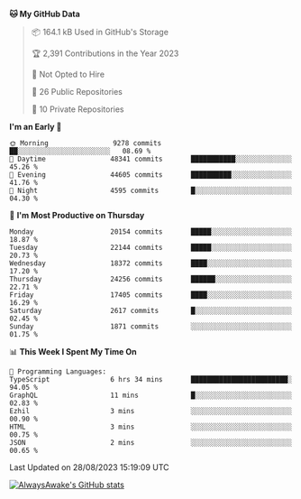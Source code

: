 <!--START_SECTION:waka-->
**🐱 My GitHub Data** 

> 📦 164.1 kB Used in GitHub's Storage 
 > 
> 🏆 2,391 Contributions in the Year 2023
 > 
> 🚫 Not Opted to Hire
 > 
> 📜 26 Public Repositories 
 > 
> 🔑 10 Private Repositories 
 > 
**I'm an Early 🐤** 

```text
🌞 Morning                9278 commits        ██░░░░░░░░░░░░░░░░░░░░░░░   08.69 % 
🌆 Daytime                48341 commits       ███████████░░░░░░░░░░░░░░   45.26 % 
🌃 Evening                44605 commits       ██████████░░░░░░░░░░░░░░░   41.76 % 
🌙 Night                  4595 commits        █░░░░░░░░░░░░░░░░░░░░░░░░   04.30 % 
```
📅 **I'm Most Productive on Thursday** 

```text
Monday                   20154 commits       █████░░░░░░░░░░░░░░░░░░░░   18.87 % 
Tuesday                  22144 commits       █████░░░░░░░░░░░░░░░░░░░░   20.73 % 
Wednesday                18372 commits       ████░░░░░░░░░░░░░░░░░░░░░   17.20 % 
Thursday                 24256 commits       ██████░░░░░░░░░░░░░░░░░░░   22.71 % 
Friday                   17405 commits       ████░░░░░░░░░░░░░░░░░░░░░   16.29 % 
Saturday                 2617 commits        █░░░░░░░░░░░░░░░░░░░░░░░░   02.45 % 
Sunday                   1871 commits        ░░░░░░░░░░░░░░░░░░░░░░░░░   01.75 % 
```


📊 **This Week I Spent My Time On** 

```text
💬 Programming Languages: 
TypeScript               6 hrs 34 mins       ████████████████████████░   94.05 % 
GraphQL                  11 mins             █░░░░░░░░░░░░░░░░░░░░░░░░   02.83 % 
Ezhil                    3 mins              ░░░░░░░░░░░░░░░░░░░░░░░░░   00.90 % 
HTML                     3 mins              ░░░░░░░░░░░░░░░░░░░░░░░░░   00.75 % 
JSON                     2 mins              ░░░░░░░░░░░░░░░░░░░░░░░░░   00.65 % 
```


 Last Updated on 28/08/2023 15:19:09 UTC
<!--END_SECTION:waka-->

[![AlwaysAwake's GitHub stats](https://github-readme-stats.vercel.app/api?username=AlwaysAwake&show_icons=true&theme=github_dark&count_private=true)](https://github.com/AlwaysAwake/AlwaysAwake)
